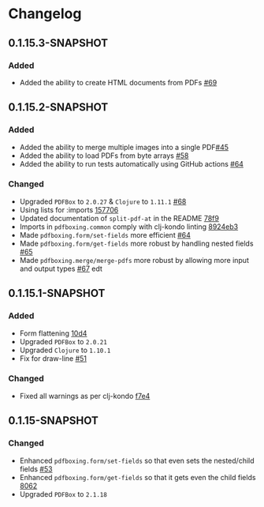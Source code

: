 # Changelog

## 0.1.15.3-SNAPSHOT

### Added
- Added the ability to create HTML documents from PDFs [#69](https://github.com/dotemacs/pdfboxing/pull/69)

## 0.1.15.2-SNAPSHOT

### Added
- Added the ability to merge multiple images into a single PDF[#45](https://github.com/dotemacs/pdfboxing/pull/45)
- Added the ability to load PDFs from byte arrays [#58](https://github.com/dotemacs/pdfboxing/pull/58)
- Added the ability to run tests automatically using GitHub actions [#64](https://github.com/dotemacs/pdfboxing/pull/64)

### Changed
- Upgraded `PDFBox` to `2.0.27` & `Clojure` to `1.11.1` [#68](https://github.com/dotemacs/pdfboxing/pull/68)
- Using lists for :imports [157706](https://github.com/dotemacs/pdfboxing/commit/1577064f72e34523245454bca0f232da6a3e7c2f)
- Updated documentation of `split-pdf-at` in the README [78f9](https://github.com/dotemacs/pdfboxing/commit/78f9e822a6463c84bb8f257c8bc5956bd8269258)
- Imports in `pdfboxing.common` comply with clj-kondo linting [8924eb3](https://github.com/dotemacs/pdfboxing/commit/8924eb37669d2ba22b543179c2f1d2dbfab93926)
- Made `pdfboxing.form/set-fields` more efficient [#64](https://github.com/dotemacs/pdfboxing/pull/64)
- Made `pdfboxing.form/get-fields` more robust by handling nested fields [#65](https://github.com/dotemacs/pdfboxing/pull/65)
- Made `pdfboxing.merge/merge-pdfs` more robust by allowing more input and output types [#67](https://github.com/dotemacs/pdfboxing/pull/67)
edt

## 0.1.15.1-SNAPSHOT

### Added
- Form flattening [10d4](https://github.com/dotemacs/pdfboxing/commit/10d4962209f92290b66a709a8e64edf3203eab2a)
- Upgraded `PDFBox` to `2.0.21`
- Upgraded `Clojure` to `1.10.1`
- Fix for draw-line [#51](https://github.com/dotemacs/pdfboxing/pull/51)

### Changed
- Fixed all warnings as per clj-kondo [f7e4](https://github.com/dotemacs/pdfboxing/commit/f7e4eaf7c192ab6b3db2bd8420d5011a8837cc0a)

## 0.1.15-SNAPSHOT

### Changed
- Enhanced `pdfboxing.form/set-fields` so that even sets the nested/child fields [#53](https://github.com/dotemacs/pdfboxing/pull/53)
- Enhanced `pdfboxing.form/get-fields` so that it gets even the child fields [8062](https://github.com/dotemacs/pdfboxing/commit/8062677d51e279496951f5f3630b947227150410)
- Upgraded `PDFBox` to `2.1.18`
